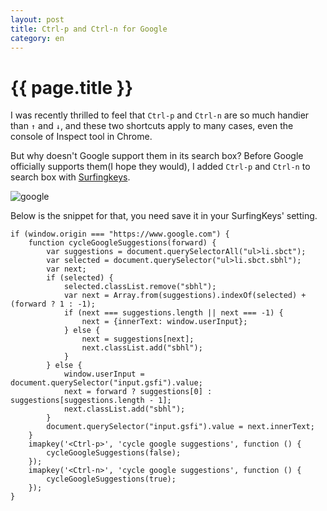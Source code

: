 ```yaml
---
layout: post
title: Ctrl-p and Ctrl-n for Google
category: en
---
```


{{ page.title }}
================
I was recently thrilled to feel that `Ctrl-p` and `Ctrl-n` are so much handier than `↑` and `↓`, and these two shortcuts apply to many cases, even the console of Inspect tool in Chrome.

But why doesn't Google support them in its search box? Before Google officially supports them(I hope they would), I added `Ctrl-p` and `Ctrl-n` to search box with [Surfingkeys](https://chrome.google.com/webstore/detail/surfingkeys/gfbliohnnapiefjpjlpjnehglfpaknnc).

![google](https://user-images.githubusercontent.com/288207/56137974-786cb980-5fc8-11e9-9096-cdb7d81880fd.gif)


Below is the snippet for that, you need save it in your SurfingKeys' setting.

    if (window.origin === "https://www.google.com") {
        function cycleGoogleSuggestions(forward) {
            var suggestions = document.querySelectorAll("ul>li.sbct");
            var selected = document.querySelector("ul>li.sbct.sbhl");
            var next;
            if (selected) {
                selected.classList.remove("sbhl");
                var next = Array.from(suggestions).indexOf(selected) + (forward ? 1 : -1);
                if (next === suggestions.length || next === -1) {
                    next = {innerText: window.userInput};
                } else {
                    next = suggestions[next];
                    next.classList.add("sbhl");
                }
            } else {
                window.userInput = document.querySelector("input.gsfi").value;
                next = forward ? suggestions[0] : suggestions[suggestions.length - 1];
                next.classList.add("sbhl");
            }
            document.querySelector("input.gsfi").value = next.innerText;
        }
        imapkey('<Ctrl-p>', 'cycle google suggestions', function () {
            cycleGoogleSuggestions(false);
        });
        imapkey('<Ctrl-n>', 'cycle google suggestions', function () {
            cycleGoogleSuggestions(true);
        });
    }
